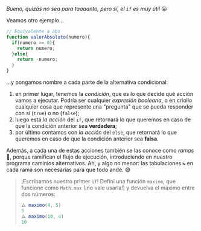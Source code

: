 _Bueno, quizás no sea para taaaanto, pero sí, el `if` es muy útil_  :stuck_out_tongue_closed_eyes:

Veamos otro ejemplo...

```javascript
// Equivalente a abs
function valorAbsoluto(numero){
  if(numero >= 0){
    return numero;
  }else{
    return -numero;
  }
}
```

...y pongamos nombre a cada parte de la alternativa condicional:  

 1. en primer lugar, tenemos la _condición_, que es lo que decide qué acción vamos a ejecutar. Podría ser cualquier _expresión booleana_, o en criollo cualquier cosa que represente una "pregunta" que se pueda responder con sí (`true`) o no (`false`);
 2. luego está _la acción_ del `if`, que retornará lo que queremos en caso de que la condición anterior sea **verdadera**;
 3. por último contamos con  _la acción_ del `else`, que retornará lo que queremos en caso de que la condición anterior sea **falsa**. 

Además, a cada una de estas acciones también se las conoce como _ramas_ :deciduous_tree:, porque ramifican el flujo de ejecución, introduciendo en nuestro programa caminios alternativos. Ah, y algo no menor: las tabulaciones `↹` en cada rama son necesarias para que todo ande. :sweat_smile:

> ¡Escribamos nuestro primer `if`! Definí una función `maximo`, que funcione como `Math.max` (¡no vale usarla!) y devuelva el máximo entre dos números:
> 
> ```javascript
> ム maximo(4, 5)
> 5
> ム maximo(10, 4) 
> 10
> ```